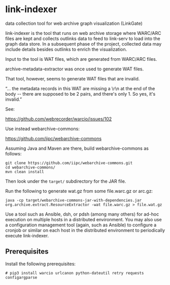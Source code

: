 # link-indexer
data collection tool for web archive graph visualization (LinkGate)

link-indexer is the tool that runs on web archive storage where WARC/ARC
files are kept and collects outlinks data to feed to link-serv to load
into the graph data store.  In a subsequent phase of the project,
collected data may include details besides outlinks to enrich the
visualization.

Input to the tool is WAT files, which are generated from WARC/ARC files.

archive-metadata-extractor was once used to generate WAT files.

That tool, however, seems to generate WAT files that are invalid.

“... the metadata records in this WAT are missing a \r\n at the end of the body -- there are supposed to be 2 pairs, and there's only 1. So yes, it's invalid.”

See:

https://github.com/webrecorder/warcio/issues/102

Use instead webarchive-commons:

https://github.com/iipc/webarchive-commons

Assuming Java and Maven are there, build webarchive-commons as follows:

```
git clone https://github.com/iipc/webarchive-commons.git
cd webarchive-commons/
mvn clean install
```

Then look under the `target/` subdirectory for the JAR file.

Run the following to generate wat.gz from some file.warc.gz or arc.gz:

```
java -cp target/webarchive-commons-jar-with-dependencies.jar org.archive.extract.ResourceExtractor -wat file.warc.gz > file.wat.gz
```

Use a tool such as Ansible, dsh, or pdsh (among many others) for ad-hoc
execution on multiple hosts in a distributed environment.  You may also
use a configuration management tool (again, such as Ansible) to
configure a cronjob or similar on each host in the distributed
environment to periodically execute link-indexer.

## Prerequisites

Install the following prerequisites:

```
# pip3 install warcio urlcanon python-dateutil retry requests configargparse
```
